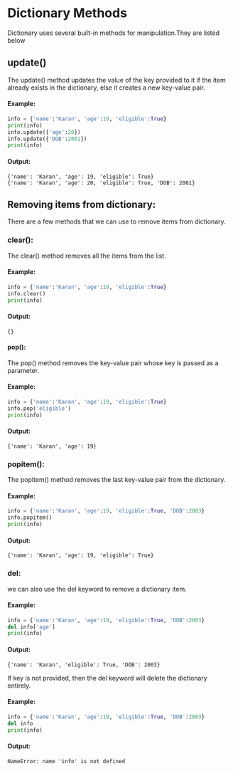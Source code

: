 # Dictionary Methods
Dictionary uses several built-in methods for manipulation.They are listed below
## update() 
The update() method updates the value of the key provided to it if the item already exists in the dictionary, else it creates a new key-value pair.

#### Example:
```python
info = {'name':'Karan', 'age':19, 'eligible':True}
print(info)
info.update({'age':20})
info.update({'DOB':2001})
print(info)
```
#### Output:
```
{'name': 'Karan', 'age': 19, 'eligible': True}
{'name': 'Karan', 'age': 20, 'eligible': True, 'DOB': 2001}
 ```

 

## Removing items from dictionary:
There are a few methods that we can use to remove items from dictionary.

 

### clear():
The clear() method removes all the items from the list. 
#### Example:
```python
info = {'name':'Karan', 'age':19, 'eligible':True}
info.clear()
print(info)
```
#### Output:
```
{}
 ```

#### pop():
The pop() method removes the key-value pair whose key is passed as a parameter.
#### Example:
```python
info = {'name':'Karan', 'age':19, 'eligible':True}
info.pop('eligible')
print(info)
```
#### Output:
```
{'name': 'Karan', 'age': 19}
 ```

### popitem(): 
The popitem() method removes the last key-value pair from the dictionary.
#### Example:
```python
info = {'name':'Karan', 'age':19, 'eligible':True, 'DOB':2003}
info.popitem()
print(info)
```
#### Output:
```
{'name': 'Karan', 'age': 19, 'eligible': True}
 ```

### del:
we can also use the del keyword to remove a dictionary item. 

#### Example:
```python
info = {'name':'Karan', 'age':19, 'eligible':True, 'DOB':2003}
del info['age']
print(info)
```
#### Output:
```
{'name': 'Karan', 'eligible': True, 'DOB': 2003}
 ```

If key is not provided, then the del keyword will delete the dictionary entirely.

#### Example:
```python
info = {'name':'Karan', 'age':19, 'eligible':True, 'DOB':2003}
del info
print(info)
```
#### Output:
```
NameError: name 'info' is not defined
```
